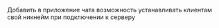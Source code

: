 Добавить в приложение чата возможность устанавливать клиентам свой никнейм при подключении к серверу
